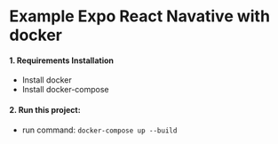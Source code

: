 # Example Expo React Navative with docker

#### 1. Requirements Installation

* Install docker
* Install docker-compose

#### 2.  Run this project:

* run command: `docker-compose up --build`

